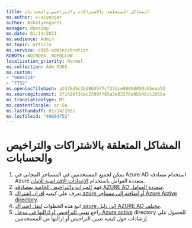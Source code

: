 ```yaml
---
title: المشاكل المتعلقة بالاشتراكات والتراخيص والحسابات
ms.author: v-aiyengar
author: AshaIyengar21
manager: dansimp
ms.date: 01/14/2021
ms.audience: Admin
ms.topic: article
ms.service: o365-administration
ROBOTS: NOINDEX, NOFOLLOW
localization_priority: Normal
ms.collection: Adm_O365
ms.custom:
- "9004324"
- "7732"
ms.openlocfilehash: a2476d5c3bd804577cf37dce98050050a55eaa52
ms.sourcegitcommit: 3f1426f3cec23997f65a3e83376a9b348cc205ba
ms.translationtype: MT
ms.contentlocale: ar-SA
ms.lasthandoff: 01/14/2021
ms.locfileid: "49884752"
---
```

# <a name="issues-with-subscriptions-licenses-and-accounts"></a>المشاكل المتعلقة بالاشتراكات والتراخيص والحسابات

1. يمكن لجميع المستخدمين في المستاجر المجاني في Azure AD استخدام مصادقه Azure متعددة العوامل باستخدام [الإعدادات الافتراضية للامان](https://docs.microsoft.com/azure/active-directory/fundamentals/concept-fundamentals-security-defaults).
1. فهم [الميزات والتراخيص الخاصة بمصادقه AZURE AD متعددة العوامل](https://docs.microsoft.com/azure/active-directory/authentication/concept-mfa-licensing).
1. تعرف علي كيفيه [اقران اشتراك azure أو اضافته إلى مستاجر Azure Active directory](https://docs.microsoft.com/azure/active-directory/fundamentals/active-directory-how-subscriptions-associated-directory).
1. اتبع هذه الخطوات [لنقل اشتراك azure إلى دليل AZURE AD مختلف](https://docs.microsoft.com/azure/role-based-access-control/transfer-subscription).
1. راجع [تعيين التراخيص أو ازالتها في مدخل Azure active](https://docs.microsoft.com/azure/active-directory/fundamentals/license-users-groups) directory للحصول علي إرشادات حول كيفيه تعيين التراخيص أو ازالتها من المستخدمين.
